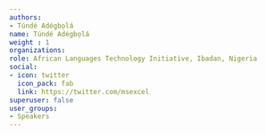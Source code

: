 ```yaml
---
authors:
- Túndé Adégbọlá
name: Túndé Adégbọlá
weight : 1
organizations:
role: African Languages Technology Initiative, Ibadan, Nigeria
social:
- icon: twitter
  icon_pack: fab
  link: https://twitter.com/msexcel
superuser: false
user_groups:
- Speakers
---
```



